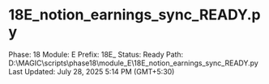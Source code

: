 # 18E_notion_earnings_sync_READY.py

Phase: 18
Module: E
Prefix: 18E_
Status: Ready
Path: D:\MAGIC\scripts\phase18\module_E\18E_notion_earnings_sync_READY.py
Last Updated: July 28, 2025 5:14 PM (GMT+5:30)